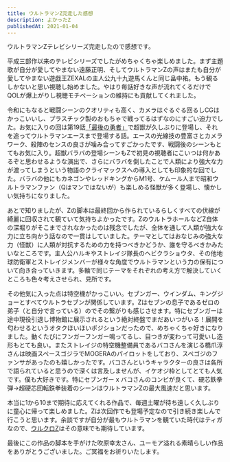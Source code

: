 ```yaml
---
title: ウルトラマンZ完走した感想
description: よかったZ
publishedAt: 2021-01-04
---
```


ウルトラマンZテレビシリーズ完走したので感想です。

平成三部作以来のテレビシリーズでしたがめちゃくちゃ楽しめました。まず主題歌が自分が愛してやまない遠藤正明、そしてウルトラマンZの声はまたも自分が愛してやまない遊戯王ZEXALの主人公九十九遊馬くんと同じ畠中祐。もう観るしかないと思い視聴し始めました。やはり毎話好きな声が流れてくるだけでQOLが爆上がりし視聴モチベーションの維持にも貢献してくれました。

令和にもなると戦闘シーンのクオリティも高く、カメラはぐるぐる回るしCGはかっこいいし、プラスチック製のおもちゃで戦ってるはずなのにすごい迫力でした。お気に入りの回は第19話[「最後の勇者」](https://dic.pixiv.net/a/%E6%9C%80%E5%BE%8C%E3%81%AE%E5%8B%87%E8%80%85)で超獣が久しぶりに登場し、それを追ってウルトラマンエースまで登場する話。エースの光線技の豊富さとカメラワーク、殺陣のセンスの良さが噛み合ってすごかったです、戦闘後のシーンもとてもお気に入り。超獣バラバの登場シーンもZで初見の視聴者にこいつは何かあるぞと思わせるような演出で、さらにバラバを倒したことで人類により強大な力が渡ってしまうという物語のクライマックスへの導入としても印象的な回でした。バラバの他にもカネゴンやレッドキングからM1号、ケムール人まで昭和ウルトラマンファン（Qはマンではないが）も楽しめる怪獣が多く登場し、懐かしい気持ちになりました。

あとで知りましたが、Zの脚本は最終回から作られているらしくすべての伏線が綺麗に回収されて観ていて気持ちよかったです。ZのウルトラホールなどZ自体の深堀りがそこまでされなかったのは残念でしたが、全体を通して人類が強大な力に立ち向かう話なので一貫はしていました。テーマとしてはおなじみの強大な力（怪獣）に人類が対抗するための力を持つべきかどうか、誰を守るべきかみたいなところです。主人公ハルキやストレイジ隊長のヘビクラショウタ、その他地球防衛軍とストレイジメンバーが様々な角度でウルトラマンという力の保有について向き合っていきます。多軸で同じテーマをそれぞれの考え方で解決していくところも色々考えさせられ、見所です。

その他気に入った点は特空機がかっこいい。セブンガー、ウインダム、キングジョーとすべてウルトラセブンが関係しています。Zはセブンの息子であるゼロの弟子（と自分で言っている）のでその繋がりも感じさせます。特にセブンガーは途中現役引退し博物館に展示されるという絶対終盤でまだあいつがいる！展開を匂わせるというオタクほいほいポジションだったので、めちゃくちゃ好きになりました。動くたびにフンガーフンガー鳴ってるし、目つきが変わって可愛いし造形もとても良い。またストレイジの特空機整備員であるバコさんを演じる橋爪淳さんは映画スペースゴジラでMOGERAのパイロットをしており、スペゴジのファンサがあったのも嬉しかったです。バコさんというキャラクターの良さは各所で語られていると思うので深くは言及しませんが、イケオジ枠としてとても人気です。僕も大好きです。特にセブンガー x バコさんのコンビが良くて、硬芯鉄拳弾→超硬芯回転鉄拳装着のシーンはウルトラマンZの最大風速だと思います。

本当に1から10まで期待に応えてくれる作品で、毎週土曜が待ち遠しく久しぶりに童心に帰って楽しめました。Zは次回作でも登場予定なので引き続き楽しんで行こうと思います。余談ですが自分が最もウルトラマンを観ていた時代はティガなので、[ウルクロZ](https://www.tv-tokyo.co.jp/anime/ucz/)はその意味でも期待しています。

最後にこの作品の脚本を手がけた吹原幸太さん、ユーモア溢れる素晴らしい作品をありがとうございました。ご冥福をお祈りいたします。







